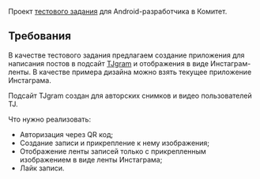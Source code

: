 Проект [тестового задания](https://tjournal.ru/team/86064) для Android-разработчика в Комитет.

## Требования

В качестве тестового задания предлагаем создание приложения для написания постов в подсайт [TJgram](https://tjournal.ru/photo) и отображения в виде Инстаграм-ленты. В качестве примера дизайна можно взять текущее приложение Инстаграма.

Подсайт TJgram создан для авторских снимков и видео пользователей TJ.

Что нужно реализовать:

* Авторизация через QR код;
* Создание записи и прикрепление к нему изображения;
* Отображение ленты записей только с прикрепленным изображением в виде ленты Инстаграма;
* Лайк записи.
